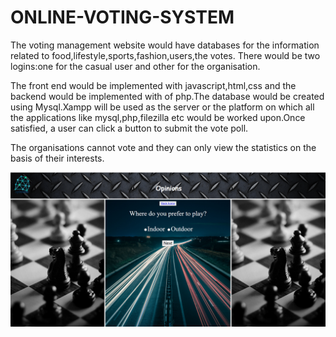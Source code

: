 # ONLINE-VOTING-SYSTEM
The voting management website would have databases for the information related to food,lifestyle,sports,fashion,users,the votes.
There would be two logins:one for the casual user and other for the organisation. 


The front end would be implemented with javascript,html,css and the backend would be implemented with of php.The database would be created using Mysql.Xampp will be used as the server or the platform on which all the applications like mysql,php,filezilla etc would be worked upon.Once satisfied, a user can click a button to submit the vote poll.



The organisations cannot vote and they can only view the statistics on the basis of their interests.








![alt text](https://github.com/aakankshakhatri/ONLINE-VOTING-SYSTEM/blob/master/web.PNG)
